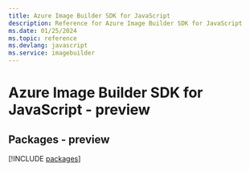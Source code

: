 ```yaml
---
title: Azure Image Builder SDK for JavaScript
description: Reference for Azure Image Builder SDK for JavaScript
ms.date: 01/25/2024
ms.topic: reference
ms.devlang: javascript
ms.service: imagebuilder
---
```

# Azure Image Builder SDK for JavaScript - preview
## Packages - preview
[!INCLUDE [packages](image-builder-index.md)]